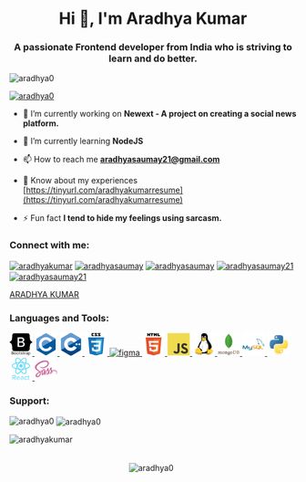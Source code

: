 <h1 align="center">Hi 👋, I'm Aradhya Kumar</h1>
<h3 align="center">A passionate Frontend developer from India who is striving to learn and do better.</h3>

<p align="left"> <img src="https://komarev.com/ghpvc/?username=aradhya0&label=Profile%20views&color=0e75b6&style=flat" alt="aradhya0" /> </p>

<p align="left"> <a href="https://github.com/ryo-ma/github-profile-trophy"><img src="https://github-profile-trophy.vercel.app/?username=aradhya0" alt="aradhya0" /></a> </p>

- 🔭 I’m currently working on **Newext - A project on creating a social news platform.**

- 🌱 I’m currently learning **NodeJS**

- 📫 How to reach me **aradhyasaumay21@gmail.com**

- 📄 Know about my experiences [https://tinyurl.com/aradhyakumarresume](https://tinyurl.com/aradhyakumarresume)

- ⚡ Fun fact **I tend to hide my feelings using sarcasm.**

<h3 align="left">Connect with me:</h3>

<a href="https://linkedin.com/in/aradhyakumar" target="blank"><img align="center" src="https://raw.githubusercontent.com/rahuldkjain/github-profile-readme-generator/master/src/images/icons/Social/linked-in-alt.svg" alt="aradhyakumar" height="30" width="40" /></a>
<a href="https://fb.com/aradhyasaumay" target="blank"><img align="center" src="https://raw.githubusercontent.com/rahuldkjain/github-profile-readme-generator/master/src/images/icons/Social/facebook.svg" alt="aradhyasaumay" height="30" width="40" /></a>
<a href="https://instagram.com/aradhyasaumay" target="blank"><img align="center" src="https://raw.githubusercontent.com/rahuldkjain/github-profile-readme-generator/master/src/images/icons/Social/instagram.svg" alt="aradhyasaumay" height="30" width="40" /></a>
<a href="https://www.hackerrank.com/aradhyasaumay21" target="blank"><img align="center" src="https://raw.githubusercontent.com/rahuldkjain/github-profile-readme-generator/master/src/images/icons/Social/hackerrank.svg" alt="aradhyasaumay21" height="30" width="40" /></a>
<a href="https://www.leetcode.com/aradhyasaumay21" target="blank"><img align="center" src="https://raw.githubusercontent.com/rahuldkjain/github-profile-readme-generator/master/src/images/icons/Social/leet-code.svg" alt="aradhyasaumay21" height="30" width="40" /></a>
</p>
<p align="left">
  <html><script src="https://platform.linkedin.com/badges/js/profile.js" async defer type="text/javascript"></script><html/>
  <div class="badge-base LI-profile-badge" data-locale="en_US" data-size="large" data-theme="dark" data-type="HORIZONTAL" data-vanity="aradhya-kumar-84078a21b" data-version="v1"><a class="badge-base__link LI-simple-link" href="https://in.linkedin.com/in/aradhya-kumar-84078a21b?trk=profile-badge">ARADHYA KUMAR</a></div>
              
  
<h3 align="left">Languages and Tools:</h3>
<p align="left"> <a href="https://getbootstrap.com" target="_blank" rel="noreferrer"> <img src="https://raw.githubusercontent.com/devicons/devicon/master/icons/bootstrap/bootstrap-plain-wordmark.svg" alt="bootstrap" width="40" height="40"/> </a> <a href="https://www.cprogramming.com/" target="_blank" rel="noreferrer"> <img src="https://raw.githubusercontent.com/devicons/devicon/master/icons/c/c-original.svg" alt="c" width="40" height="40"/> </a> <a href="https://www.w3schools.com/cpp/" target="_blank" rel="noreferrer"> <img src="https://raw.githubusercontent.com/devicons/devicon/master/icons/cplusplus/cplusplus-original.svg" alt="cplusplus" width="40" height="40"/> </a> <a href="https://www.w3schools.com/css/" target="_blank" rel="noreferrer"> <img src="https://raw.githubusercontent.com/devicons/devicon/master/icons/css3/css3-original-wordmark.svg" alt="css3" width="40" height="40"/> </a> <a href="https://www.figma.com/" target="_blank" rel="noreferrer"> <img src="https://www.vectorlogo.zone/logos/figma/figma-icon.svg" alt="figma" width="40" height="40"/> </a> <a href="https://www.w3.org/html/" target="_blank" rel="noreferrer"> <img src="https://raw.githubusercontent.com/devicons/devicon/master/icons/html5/html5-original-wordmark.svg" alt="html5" width="40" height="40"/> </a> <a href="https://developer.mozilla.org/en-US/docs/Web/JavaScript" target="_blank" rel="noreferrer"> <img src="https://raw.githubusercontent.com/devicons/devicon/master/icons/javascript/javascript-original.svg" alt="javascript" width="40" height="40"/> </a> <a href="https://www.linux.org/" target="_blank" rel="noreferrer"> <img src="https://raw.githubusercontent.com/devicons/devicon/master/icons/linux/linux-original.svg" alt="linux" width="40" height="40"/> </a> <a href="https://www.mongodb.com/" target="_blank" rel="noreferrer"> <img src="https://raw.githubusercontent.com/devicons/devicon/master/icons/mongodb/mongodb-original-wordmark.svg" alt="mongodb" width="40" height="40"/> </a> <a href="https://www.mysql.com/" target="_blank" rel="noreferrer"> <img src="https://raw.githubusercontent.com/devicons/devicon/master/icons/mysql/mysql-original-wordmark.svg" alt="mysql" width="40" height="40"/> </a> <a href="https://www.python.org" target="_blank" rel="noreferrer"> <img src="https://raw.githubusercontent.com/devicons/devicon/master/icons/python/python-original.svg" alt="python" width="40" height="40"/> </a> <a href="https://reactjs.org/" target="_blank" rel="noreferrer"> <img src="https://raw.githubusercontent.com/devicons/devicon/master/icons/react/react-original-wordmark.svg" alt="react" width="40" height="40"/> </a> <a href="https://sass-lang.com" target="_blank" rel="noreferrer"> <img src="https://raw.githubusercontent.com/devicons/devicon/master/icons/sass/sass-original.svg" alt="sass" width="40" height="40"/> </a> </p>

<h3 align="left">Support:</h3>


<p><img align="left" src="https://github-readme-stats.vercel.app/api/top-langs?username=aradhya0&show_icons=true&locale=en&layout=compact" alt="aradhya0" /></p>

<p>&nbsp;<img align="center" src="https://github-readme-stats.vercel.app/api?username=aradhya0&show_icons=true&locale=en" alt="aradhya0" /></p>

<p><a href="https://www.buymeacoffee.com/aradhyakumar"> <img align="left" src="https://cdn.buymeacoffee.com/buttons/v2/default-yellow.png" height="50" width="210" alt="aradhyakumar" /></a></p><br><br>

<p><img align="center" src="https://github-readme-streak-stats.herokuapp.com/?user=aradhya0&" alt="aradhya0" /></p>
